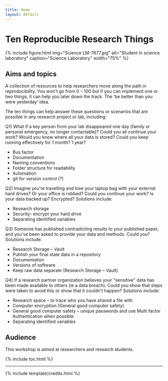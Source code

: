 ```yaml
---
title: Home
layout: default
---
```


# Ten Reproducible Research Things

{% include figure.html img="Science LM-7877.jpg" alt="Student in science laboratory" caption="Science Laboratory" width="75%" %}

## Aims and topics

A collection of resources to help researchers move along the path in reproducibility. You won't go from 0 – 100 but if you can implement one or two things, it can help you later down the track. The ‘be better than you were yesterday’ idea.

The ten things can help answer these questions or scenarios that are possible in any research project or lab, including:

Q1) What if a key person from your lab disappeared one day (family or personal emergency, no longer contactable)? Could you all continue your work? Would you know where all your data is stored? Could you keep running effectively for 1 month? 1 year?

- Bus factor
- Documentation
- Naming conventions
- Folder structure for readability
- Automation
- git for version control (?)

Q2) Imagine you're travelling and lose your laptop bag with your external hard drives? Or your office is robbed? Could you continue your work? Is your data backed up? Encrypted? Solutions include:

- Research storage
- Security- encrypt your hard drive
- Separating identified variables

Q3) Someone has published contradicting results to your published paper, and you've been asked to provide your data and methods. Could you? Solutions include:

- Research Storage – Vault
- Publish your final state data in a repository
- Documentation
- Versions of software
- Keep raw data separate (Research Storage – Vault)

Q4) If a research partner organization believes your "sensitive" data has been made available to others (ie a data breach). Could you show that steps were taken to avoid this or show that it couldn't happen? Solutions include:

- Research space – to trace who you have shared a file with
- Computer encryption (General good computer safety)
- General good computer safety – unique passwords and use Multi factor Authentication when possible
- Separating identified variables

## Audience

This workshop is aimed at researchers and research students.

{% include toc.html %}

------

{% include template/credits.html %}
